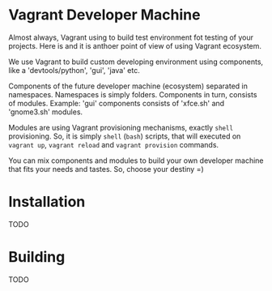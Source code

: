 Vagrant Developer Machine
=========================

Almost always, Vagrant using to build test environment fot testing of your projects. Here is and it is anthoer point of view of using Vagrant ecosystem.

We use Vagrant to build custom developing environment using components, like a 'devtools/python', 'gui', 'java' etc.

Components of the future developer machine (ecosystem) separated in namespaces. Namespaces is simply folders. Components in turn, consists of modules. Example: 'gui' components consists of 'xfce.sh' and 'gnome3.sh' modules.

Modules are using Vagrant provisioning mechanisms, exactly `shell` provisioning. So, it is simply `shell` (`bash`) scripts, that will executed on `vagrant up`, `vagrant reload` and `vagrant provision` commands.

You can mix components and modules to build your own developer machine that fits your needs and tastes. So, choose your destiny =)

Installation
============
TODO

Building
========
TODO
